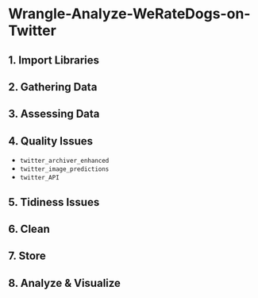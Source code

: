 # Wrangle-Analyze-WeRateDogs-on-Twitter

## 1. Import Libraries

## 2. Gathering Data

## 3. Assessing Data

## 4. Quality Issues
- `twitter_archiver_enhanced` 
- `twitter_image_predictions`
- `twitter_API`

## 5. Tidiness Issues

## 6. Clean

## 7. Store

## 8. Analyze & Visualize

